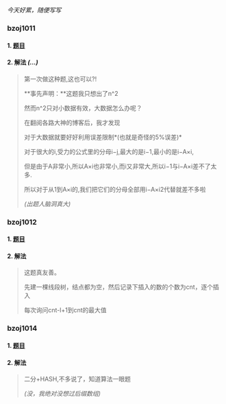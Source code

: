 *今天好累，随便写写*

### bzoj1011 ###

#### 1. [题目](http://www.lydsy.com/JudgeOnline/problem.php?id=1011) ####

#### 2. 解法 *(...)* ####
  
  >第一次做这种题,这也可以?!
  >
  >**事先声明：**这题我只想出了n^2
  >
  >然而n^2只对小数据有效，大数据怎么办呢？
  >
  >在翻阅各路大神的博客后，我才发现
  >
  >对于大数据就要好好利用误差限制*(也就是奇怪的5%误差)*
  >
  >对于很大的i,受力的公式里的分母i−j,最大的是i−1,最小的是i−A×i,
  >
  >但是由于A非常小,所以A×i也非常小,而i又非常大,所以i−1与i−A×i差不了太多.
  >
  >所以对于从1到A×i的,我们把它们的分母全部用i−A×i2代替就差不多啦
  >
  >*(出题人脑洞真大)*

### bzoj1012 ###

#### 1. [题目](http://www.lydsy.com/JudgeOnline/problem.php?id=1012) ####

#### 2. 解法 ####
  
  >这题真友善。
  >
  >先建一棵线段树，结点都为空，然后记录下插入的数的个数为cnt，逐个插入
  >
  >每次询问cnt-l+1到cnt的最大值

### bzoj1014 ###

#### 1. [题目](http://www.lydsy.com/JudgeOnline/problem.php?id=1014)

#### 2. 解法 ####
  
  >二分+HASH,不多说了，知道算法一眼题
  >
  >*(没，我绝对没想过后缀数组)*